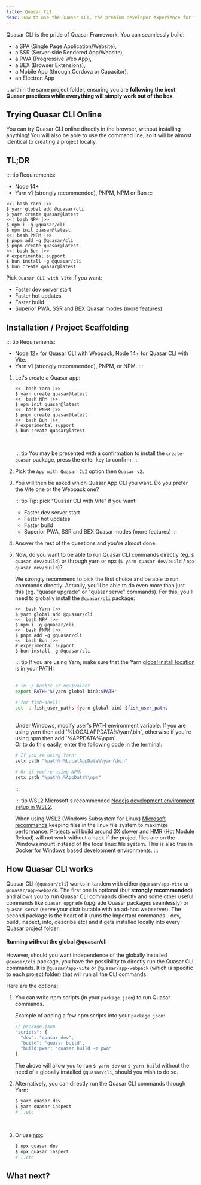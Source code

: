 ```yaml
---
title: Quasar CLI
desc: How to use the Quasar CLI, the premium developer experience for free.
---
```


Quasar CLI is the pride of Quasar Framework. You can seamlessly build:

* a SPA (Single Page Application/Website),
* a SSR (Server-side Rendered App/Website),
* a PWA (Progressive Web App),
* a BEX (Browser Extensions),
* a Mobile App (through Cordova or Capacitor),
* an Electron App

...within the same project folder, ensuring you are **following the best Quasar practices while everything will simply work out of the box**.

## Trying Quasar CLI Online

You can try Quasar CLI online directly in the browser, without installing anything!
You will also be able to use the command line, so it will be almost identical to creating a project locally.

<q-btn no-wrap href="https://stackblitz.quasar.dev" target="_blank" label="Open in Stackblitz" />

## TL;DR

::: tip Requirements:
* Node 14+
* Yarn v1 (strongly recommended), PNPM, NPM or Bun
:::

```tabs
<<| bash Yarn |>>
$ yarn global add @quasar/cli
$ yarn create quasar@latest
<<| bash NPM |>>
$ npm i -g @quasar/cli
$ npm init quasar@latest
<<| bash PNPM |>>
$ pnpm add -g @quasar/cli
$ pnpm create quasar@latest
<<| bash Bun |>>
# experimental support
$ bun install -g @quasar/cli
$ bun create quasar@latest
```

Pick `Quasar CLI with Vite` if you want:
* Faster dev server start
* Faster hot updates
* Faster build
* Superior PWA, SSR and BEX Quasar modes (more features)

<q-btn icon-right="launch" no-wrap label="View Components" to="/components" />

## Installation / Project Scaffolding

::: tip Requirements:
* Node 12+ for Quasar CLI with Webpack, Node 14+ for Quasar CLI with Vite.
* Yarn v1 (strongly recommended), PNPM, or NPM.
:::

1. Let's create a Quasar app:

    ```tabs
    <<| bash Yarn |>>
    $ yarn create quasar@latest
    <<| bash NPM |>>
    $ npm init quasar@latest
    <<| bash PNPM |>>
    $ pnpm create quasar@latest
    <<| bash Bun |>>
    # experimental support
    $ bun create quasar@latest
    ```

    <br>

    ::: tip
    You may be presented with a confirmation to install the `create-quasar` package, press the enter key to confirm.
    :::

2. Pick the `App with Quasar CLI` option then `Quasar v2`.

3. You will then be asked which Quasar App CLI you want. Do you prefer the Vite one or the Webpack one?

    ::: tip Tip: pick "Quasar CLI with Vite" if you want:
    * Faster dev server start
    * Faster hot updates
    * Faster build
    * Superior PWA, SSR and BEX Quasar modes (more features)
    :::

4. Answer the rest of the questions and you're almost done.

5. Now, do you want to be able to run Quasar CLI commands directly (eg. `$ quasar dev/build`) or through yarn or npx (`$ yarn quasar dev/build` / `npx quasar dev/build`)?

    We strongly recommend to pick the first choice and be able to run commands directly. Actually, you'll be able to do even more than just this (eg. "quasar upgrade" or "quasar serve" commands). For this, you'll need to globally install the `@quasar/cli` package:

    ```tabs
    <<| bash Yarn |>>
    $ yarn global add @quasar/cli
    <<| bash NPM |>>
    $ npm i -g @quasar/cli
    <<| bash PNPM |>>
    $ pnpm add -g @quasar/cli
    <<| bash Bun |>>
    # experimental support
    $ bun install -g @quasar/cli
    ```

    ::: tip
    If you are using Yarn, make sure that the Yarn [global install location](https://yarnpkg.com/lang/en/docs/cli/global/) is in your PATH:
    <br><br>

    ```bash
    # in ~/.bashrc or equivalent
    export PATH="$(yarn global bin):$PATH"

    # for fish-shell:
    set -U fish_user_paths (yarn global bin) $fish_user_paths
    ```
    <br>
    Under Windows, modify user's PATH environment variable. If you are using yarn then add `%LOCALAPPDATA%\yarn\bin`, otherwise if you're using npm then add `%APPDATA%\npm`.
    <br>
    Or to do this easily, enter the following code in the terminal:

    ```bash
    # If you're using Yarn:
    setx path "%path%;%LocalAppData%\yarn\bin"

    # Or if you're using NPM:
    setx path "%path%;%AppData%\npm"
    ```
    :::

    ::: tip WSL2
    Microsoft's recommended [Nodejs development environment setup in WSL2](https://docs.microsoft.com/en-us/windows/nodejs/setup-on-wsl2).

    When using WSL2 (Windows Subsystem for Linux) [Microsoft recommends](https://docs.microsoft.com/en-us/windows/wsl/compare-versions#performance-across-os-file-systems) keeping files in the linux file system to maximize performance. Projects will build around 3X slower and HMR (Hot Module Reload) will not work without a hack if the project files are on the Windows mount instead of the local linux file system. This is also true in Docker for Windows based development environments.
    :::

## How Quasar CLI works

Quasar CLI (`@quasar/cli`) works in tandem with either `@quasar/app-vite` or `@quasar/app-webpack`. The first one is optional (but **strongly recommended**) and allows you to run Quasar CLI commands directly and some other useful commands like `quasar upgrade` (upgrade Quasar packages seamlessly) or `quasar serve` (serve your distributable with an ad-hoc webserver). The second package is the heart of it (runs the important commands - dev, build, inspect, info, describe etc) and it gets installed locally into every Quasar project folder.

#### Running without the global @quasar/cli

However, should you want independence of the globally installed `@quasar/cli` package, you have the possibility to directly run the Quasar CLI commands. It is `@quasar/app-vite` or `@quasar/app-webpack` (which is specific to each project folder) that will run all the CLI commands.

Here are the options:

1. You can write npm scripts (in your `package.json`) to run Quasar commands.

    Example of adding a few npm scripts into your `package.json`:

    ```js
    // package.json
    "scripts": {
      "dev": "quasar dev",
      "build": "quasar build",
      "build:pwa": "quasar build -m pwa"
    }
    ```

    The above will allow you to run `$ yarn dev` or `$ yarn build` without the need of a globally installed `@quasar/cli`, should you wish to do so.

2. Alternatively, you can directly run the Quasar CLI commands through Yarn:

    ```bash
    $ yarn quasar dev
    $ yarn quasar inspect
    # ..etc
    ```
    <br>

3. Or use [npx](https://github.com/npm/npx):

    ```bash
    $ npx quasar dev
    $ npx quasar inspect
    # ..etc
    ```

## What next?

<q-btn icon-right="launch" no-wrap label="View Components" to="/components" />
